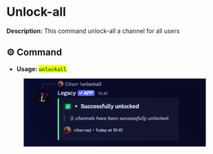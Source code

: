 # Unlock-all

**Description:** This command unlock-all a channel for all users

## ⚙️ Command

* **Usage: &#x20;**<mark style="color:green;">**`unlockall`**</mark>&#x20;

<figure><img src="../../.gitbook/assets/image (40).png" alt=""><figcaption></figcaption></figure>

